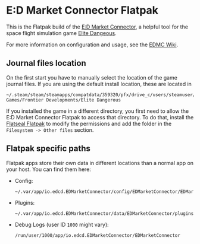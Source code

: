 # E:D Market Connector Flatpak

This is the Flatpak build of the [E:D Market Connector](https://github.com/EDCD/EDMarketConnector),
a helpful tool for the space flight simulation game [Elite Dangeous](https://www.elitedangerous.com/).

For more information on configuration and usage, see the [EDMC Wiki](https://github.com/EDCD/EDMarketConnector/wiki).

## Journal files location

On the first start you have to manually select the location of the game journal files. If you are using the default
install location, these are located in

```plain
~/.steam/steam/steamapps/compatdata/359320/pfx/drive_c/users/steamuser/Saved Games/Frontier Developments/Elite Dangerous
```

If you installed the game in a different directory, you first need to allow the E:D Market Connector Flatpak to access
that directory. To do that, install the [Flatseal Flatpak](https://flathub.org/apps/details/com.github.tchx84.Flatseal)
to modify the permissions and add the folder in the `Filesystem -> Other files` section.

## Flatpak specific paths

Flatpak apps store their own data in different locations than a normal app on your host. You can find them here:

- Config:  

  ```plain
  ~/.var/app/io.edcd.EDMarketConnector/config/EDMarketConnector/EDMarketConnector.ini
  ```

- Plugins:  

  ```plain
  ~/.var/app/io.edcd.EDMarketConnector/data/EDMarketConnector/plugins/
  ```

- Debug Logs (user ID `1000` might vary):  

  ```plain
  /run/user/1000/app/io.edcd.EDMarketConnector/EDMarketConnector
  ```
